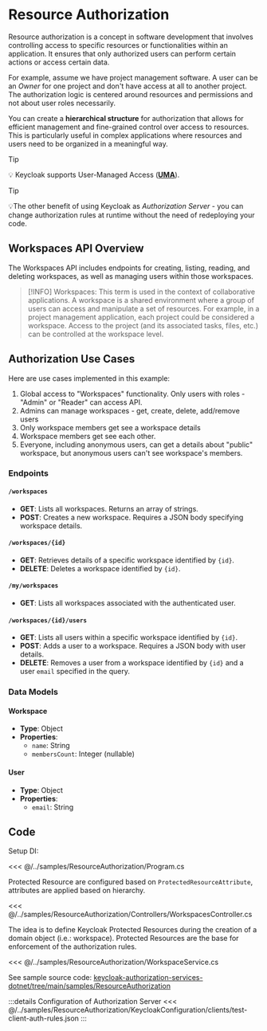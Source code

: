 # Resource Authorization

Resource authorization is a concept in software development that involves controlling access to specific resources or functionalities within an application. It ensures that only authorized users can perform certain actions or access certain data.

For example, assume we have project management software. A user can be an *Owner* for one project and don't have access at all to another project. The authorization logic is centered around resources and permissions and not about user roles necessarily.

You can create a **hierarchical structure** for authorization that allows for efficient management and fine-grained control over access to resources. This is particularly useful in complex applications where resources and users need to be organized in a meaningful way.

> [!TIP]
> 💡 Keycloak supports User-Managed Access ([**UMA**](https://en.wikipedia.org/wiki/User-Managed_Access)).

> [!TIP]
> 💡The other benefit of using Keycloak as *Authorization Server* - you can change authorization rules at runtime without the need of redeploying your code.

## Workspaces API Overview

The Workspaces API includes endpoints for creating, listing, reading, and deleting workspaces, as well as managing users within those workspaces.

> [!INFO]
> Workspaces: This term is used in the context of collaborative applications. A workspace is a shared environment where a group of users can access and manipulate a set of resources. For example, in a project management application, each project could be considered a workspace. Access to the project (and its associated tasks, files, etc.) can be controlled at the workspace level.

## Authorization Use Cases

Here are use cases implemented in this example:

1. Global access to "Workspaces" functionality. Only users with roles - "Admin" or "Reader" can access API.
2. Admins can manage workspaces - get, create, delete, add/remove users
3. Only workspace members get see a workspace details
4. Workspace members get see each other.
5. Everyone, including anonymous users, can get a details about "public" workspace, but anonymous users can't see workspace's members.

### Endpoints

#### `/workspaces`

- **GET**: Lists all workspaces. Returns an array of strings.
- **POST**: Creates a new workspace. Requires a JSON body specifying workspace details.

#### `/workspaces/{id}`

- **GET**: Retrieves details of a specific workspace identified by `{id}`.
- **DELETE**: Deletes a workspace identified by `{id}`.

#### `/my/workspaces`

- **GET**: Lists all workspaces associated with the authenticated user.

#### `/workspaces/{id}/users`

- **GET**: Lists all users within a specific workspace identified by `{id}`.
- **POST**: Adds a user to a workspace. Requires a JSON body with user details.
- **DELETE**: Removes a user from a workspace identified by `{id}` and a user `email` specified in the query.

### Data Models

#### Workspace

- **Type**: Object
- **Properties**:
  - `name`: String
  - `membersCount`: Integer (nullable)

#### User

- **Type**: Object
- **Properties**:
  - `email`: String

## Code

Setup DI:

<<< @/../samples/ResourceAuthorization/Program.cs

Protected Resource are configured based on `ProtectedResourceAttribute`, attributes are applied based on hierarchy.

<<< @/../samples/ResourceAuthorization/Controllers/WorkspacesController.cs

The idea is to define Keycloak Protected Resources during the creation of a domain object (i.e.: workspace). Protected Resources are the base for enforcement of the authorization rules.

<<< @/../samples/ResourceAuthorization/WorkspaceService.cs

See sample source code: [keycloak-authorization-services-dotnet/tree/main/samples/ResourceAuthorization](https://github.com/NikiforovAll/keycloak-authorization-services-dotnet/tree/main/samples/ResourceAuthorization)

:::details Configuration of Authorization Server
<<< @/../samples/ResourceAuthorization/KeycloakConfiguration/clients/test-client-auth-rules.json
:::
